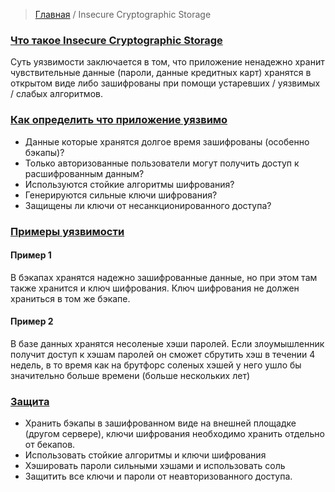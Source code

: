> [Главная](README.md)  / Insecure Cryptographic Storage 

### <a id="about"></a> [Что такое Insecure Cryptographic Storage](#about)
Суть уязвимости заключается в том, что приложение ненадежно хранит чувствительные данные (пароли, данные кредитных карт) хранятся в открытом виде либо зашифрованы при помощи устаревших / уязвимых / слабых алгоритмов.

### <a id='vulnerable'></a> [Как определить что приложение уязвимо](#vulnerable)
* Данные которые хранятся долгое время зашифрованы (особенно бэкапы)?
* Только авторизованные пользователи могут получить доступ к расшифрованным данным?
* Используются стойкие алгоритмы шифрования?
* Генерируются сильные ключи шифрования?
* Защищены ли ключи от несанкционированного доступа?

### <a id='example'></a> [Примеры уязвимости](#example)
#### Пример 1
В бэкапах хранятся надежно зашифрованные данные, но при этом там также хранится и ключ шифрования. Ключ шифрования не должен храниться в том же бэкапе.

#### Пример 2
В базе данных хранятся несоленые хэши паролей. Если злоумышленник получит доступ к хэшам паролей он сможет сбрутить  хэш в течении 4 недель, в то время как на брутфорс соленых хэшей у него ушло бы значительно больше времени (больше нескольких лет) 


### <a id="protection"></a> [Защита](#protection)
* Хранить бэкапы в зашифрованном виде на внешней площадке (другом сервере), ключи шифрования необходимо хранить отдельно от бекапов.
* Использовать стойкие алгоритмы и ключи шифрования
* Хэшировать пароли сильными хэшами и использовать соль
* Защитить все ключи и пароли от неавторизованного доступа.